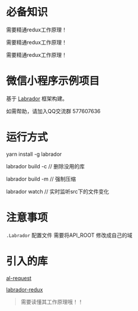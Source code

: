 # 必备知识

需要精通redux工作原理！

需要精通redux工作原理！

需要精通redux工作原理！ 


# 微信小程序示例项目

基于 [Labrador](https://github.com/maichong/labrador) 框架构建。

如需帮助，请加入QQ交流群 577607636

# 运行方式
yarn install -g labrador

labrador build -c  // 删除没用的库

labrador build -m // 强制压缩

labrador watch  // 实时监听src下的文件变化 

# 注意事项

`.Labrador` 配置文件 需要将API_ROOT 修改成自己的域

# 引入的库
[al-request](https://www.npmjs.com/package/al-request)

[labrador-redux](https://www.npmjs.com/package/labrador-redux)

> 需要读懂其工作原理哦！！
